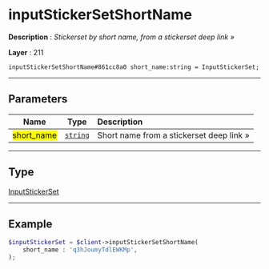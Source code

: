 # inputStickerSetShortName

**Description** : *Stickerset by short name, from a stickerset deep link &raquo;*

**Layer** : 211

```tl
inputStickerSetShortName#861cc8a0 short_name:string = InputStickerSet;
```

---

## Parameters

| Name | Type | Description |
| :---: | :---: | :--- |
| <mark>short_name</mark> | [`string`](type/string) | Short name from a stickerset deep link » |

---

## Type

[InputStickerSet](type/InputStickerSet)

---

## Example

```php
$inputStickerSet = $client->inputStickerSetShortName(
	short_name : 'q3hJoumyTdlEWKMp',
);
```